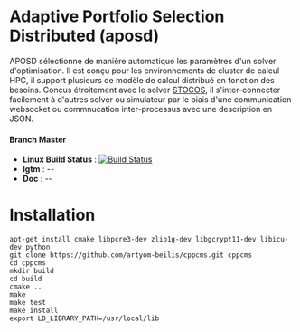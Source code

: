 # Adaptive Portfolio Selection Distributed (aposd)

APOSD sélectionne de manière automatique les paramètres d'un solver d'optimisation. Il est conçu pour les environnements de cluster de calcul HPC, il support plusieurs de modèle de calcul distribué en fonction des besoins. Conçus étroitement avec le solver [STOCOS](https://github.com/Jxtopher/stocos), il s'inter-connecter facilement à d'autres solver ou simulateur par le biais d'une communication websocket ou commnucation inter-processus avec une description en JSON. 

#### Branch Master 
- **Linux Build Status** : [![Build Status](https://travis-ci.org/Jxtopher/aposd.svg?branch=master)](https://travis-ci.org/Jxtopher/aposd)
- **lgtm** : --
- **Doc** : --

# Installation

	
~~~~
apt-get install cmake libpcre3-dev zlib1g-dev libgcrypt11-dev libicu-dev python
git clone https://github.com/artyom-beilis/cppcms.git cppcms
cd cppcms
mkdir build
cd build
cmake ..
make
make test
make install
export LD_LIBRARY_PATH=/usr/local/lib
~~~~

